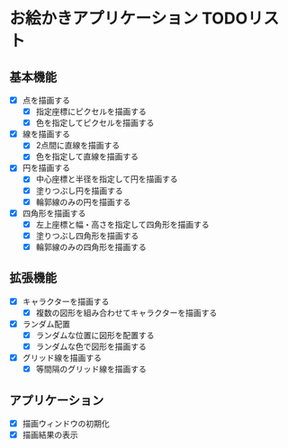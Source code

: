 # お絵かきアプリケーション TODOリスト

## 基本機能
- [x] 点を描画する
  - [x] 指定座標にピクセルを描画する
  - [x] 色を指定してピクセルを描画する
- [x] 線を描画する
  - [x] 2点間に直線を描画する
  - [x] 色を指定して直線を描画する
- [x] 円を描画する
  - [x] 中心座標と半径を指定して円を描画する
  - [x] 塗りつぶし円を描画する
  - [x] 輪郭線のみの円を描画する
- [x] 四角形を描画する
  - [x] 左上座標と幅・高さを指定して四角形を描画する
  - [x] 塗りつぶし四角形を描画する
  - [x] 輪郭線のみの四角形を描画する

## 拡張機能
- [x] キャラクターを描画する
  - [x] 複数の図形を組み合わせてキャラクターを描画する
- [x] ランダム配置
  - [x] ランダムな位置に図形を配置する
  - [x] ランダムな色で図形を描画する
- [x] グリッド線を描画する
  - [x] 等間隔のグリッド線を描画する

## アプリケーション
- [x] 描画ウィンドウの初期化
- [x] 描画結果の表示